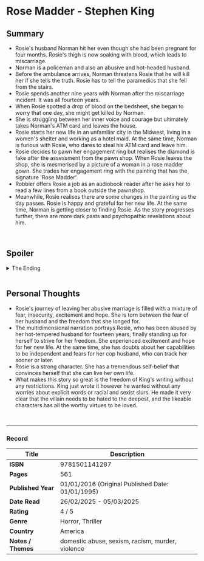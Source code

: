 # Rose Madder - Stephen King

## Summary
- Rosie's husband Norman hit her even though she had been pregnant for four months. Rosie's thigh is now soaking with blood, which leads to miscarriage.
- Norman is a policeman and also an abusive and hot-headed husband.
- Before the ambulance arrives, Norman threatens Rosie that he will kill her if she tells the truth. Rosie has to tell the paramedics that she fell from the stairs.
- Rosie spends another nine years with Norman after the miscarriage incident. It was all fourteen years.
- When Rosie spotted a drop of blood on the bedsheet, she began to worry that one day, she might get killed by Norman. 
- She is struggling between her inner voice and courage but ultimately takes Norman's ATM card and leaves the house.
- Rosie starts her new life in an unfamiliar city in the Midwest, living in a women's shelter and working as a hotel maid. At the same time, Norman is furious with Rosie, who dares to steal his ATM card and leave him.
- Rosie decides to pawn her engagement ring but realises the diamond is fake after the assessment from the pawn shop. When Rosie leaves the shop, she is mesmerised by a picture of a woman in a rose madder gown. She trades her engagement ring with the painting that has the signature 'Rose Madder'.
- Robbier offers Rosie a job as an audiobook reader after he asks her to read a few lines from a book outside the pawnshop.
- Meanwhile, Rosie realises there are some changes in the painting as the day passes. Rosie is happy and grateful for her new life. At the same time, Norman is getting closer to finding Rosie. As the story progresses further, there are more dark pasts and psychopathic revelations about him.

<br>

## Spoiler
<details>
<summary>The Ending</summary>

- Norman killed several people to track down Rosie. When he finally finds her, he tries to kill her and her boyfriend, Bill.
- Rosie and Bill run into the closet and enter into the painting world.
- Norman chases them and finds the closet. He goes forward into the closet and steps into the painting world.
- Norman is killed by Rose Madder in the painting world to "repay" Rosie's deed of saving her baby before this.
</details>

<br>

## Personal Thoughts
- Rosie's journey of leaving her abusive marriage is filled with a mixture of fear, insecurity, excitement and hope. She is torn between the fear of her husband and the freedom that she longed for.
- The multidimensional narration portrays Rosie, who has been abused by her hot-tempered husband for fourteen years, finally standing up for herself to strive for her freedom. She experienced excitement and hope for her new life. At the same time, she has doubts about her capabilities to be independent and fears for her cop husband, who can track her sooner or later.
- Rosie is a strong character. She has a tremendous self-belief that convinces herself that she can live her own life. 
- What makes this story so great is the freedom of King's writing without any restrictions. King just wrote it however he wanted without any worries about explicit words or racial and sexist slurs. He made it very clear that the villain needs to be hated to the deepest, and the likeable characters has all the worthy virtues to be loved.

<br>

***

### Record
| Title | Description |
| -- | -- |
| **ISBN** | 9781501141287 |
| **Pages** | 561 |
| **Published Year** | 01/01/2016 (Original Published Date: 01/01/1995) |
| **Date Read** | 26/02/2025 - 05/03/2025 |
| **Rating** | 4 / 5 |
| **Genre** | Horror, Thriller |
| **Country** | America |
| **Notes / Themes** | domestic abuse, sexism, racism, murder, violence | 

